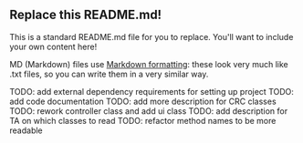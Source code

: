 ## Replace this README.md!

This is a standard README.md file for you to replace. You'll want to include your own content here!

MD (Markdown) files use [Markdown formatting](https://guides.github.com/features/mastering-markdown/): 
these look very much like .txt files, so you can write them in a very similar way.

TODO: add external dependency requirements for setting up project
TODO: add code documentation
TODO: add more description for CRC classes
TODO: rework controller class and add ui class
TODO: add description for TA on which classes to read 
TODO: refactor method names to be more readable